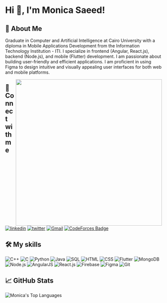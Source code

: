 # Hi 👋, I'm Monica Saeed!

## 🚀 About Me
Graduate in Computer and Artificial Intelligence at Cairo University with a diploma in Mobile Applications Development from the Information Technology Institution - ITI. I specialize in frontend (Angular, React.js), backend (Node.js), and mobile (Flutter) development. I am passionate about building user-friendly and efficient applications. I am proficient in using Figma to design intuitive and visually appealing user interfaces for both web and mobile platforms.

<img align="right" src="https://i.pinimg.com/originals/e7/26/c7/e726c74ac081eed50feee1433d12c998.gif" style="width: 470px; display: inline-block;" data-target="animated-image.originalImage">

## 🔗 Connect with me 
[![linkedin](https://img.shields.io/badge/linkedin-0A66C2?style=for-the-badge&logo=linkedin&logoColor=white)](https://www.linkedin.com/in/monica-saeed-3627b2234/)
[![twitter](https://img.shields.io/badge/twitter-1DA1F2?style=for-the-badge&logo=twitter&logoColor=white)](https://twitter.com/MonicaSaeed12)
[![Gmail](https://img.shields.io/badge/Gmail-BB001B?style=for-the-badge&logo=Gmail&logoColor=white)](mailto:monica.saeed.habib@gmail.com)
[![CodeForces Badge](https://img.shields.io/badge/-CodeForces-0088cc?style=for-the-badge&logo=CodeForces&logoColor=white)](https://codeforces.com/profile/Monica_Saeed)

## 🛠 My skills
![C++](https://img.icons8.com/color/48/000000/c-plus-plus-logo.png)
![C](https://img.icons8.com/color/48/000000/c-programming.png) 
![Python](https://img.icons8.com/color/48/000000/python--v2.png)
![Java](https://img.icons8.com/color/48/000000/java-coffee-cup-logo--v1.png)
![SQL](https://img.icons8.com/external-soft-fill-juicy-fish/60/000000/external-sql-coding-and-development-soft-fill-soft-fill-juicy-fish.png)
![HTML](https://img.icons8.com/color/48/000000/html-5--v1.png)
![CSS](https://img.icons8.com/color/48/000000/css3.png)
![Flutter](https://img.icons8.com/color/48/000000/flutter.png) 
![MongoDB](https://img.icons8.com/color/48/000000/mongodb.png)
![Node.js](https://img.icons8.com/color/48/000000/nodejs.png)
![AngularJS](https://img.icons8.com/color/48/000000/angularjs.png)
![React.js](https://img.icons8.com/color/48/000000/react-native.png)
![Firebase](https://img.icons8.com/color/48/000000/firebase.png)
![Figma](https://img.icons8.com/color/48/000000/figma--v1.png)
![Git](https://img.icons8.com/color/48/000000/git.png)

## 📈 GitHub Stats
![Monica's Top Languages](https://github-readme-stats.vercel.app/api/top-langs/?username=MonicaSaeed&layout=compact&theme=radical)
